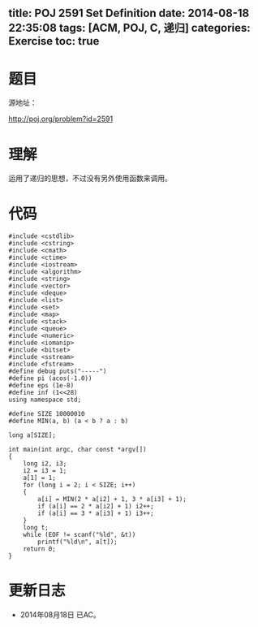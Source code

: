 title: POJ 2591 Set Definition
date: 2014-08-18 22:35:08
tags: [ACM, POJ, C, 递归]
categories: Exercise
toc: true
---
# 题目
源地址：

http://poj.org/problem?id=2591

# 理解
运用了递归的思想，不过没有另外使用函数来调用。

<!-- more -->

# 代码
```#include <cstdio>
#include <cstdlib>
#include <cstring>
#include <cmath>
#include <ctime>
#include <iostream>
#include <algorithm>
#include <string>
#include <vector>
#include <deque>
#include <list>
#include <set>
#include <map>
#include <stack>
#include <queue>
#include <numeric>
#include <iomanip>
#include <bitset>
#include <sstream>
#include <fstream>
#define debug puts("-----")
#define pi (acos(-1.0))
#define eps (1e-8)
#define inf (1<<28)
using namespace std;

#define SIZE 10000010
#define MIN(a, b) (a < b ? a : b)

long a[SIZE];

int main(int argc, char const *argv[])
{
    long i2, i3;
    i2 = i3 = 1;
    a[1] = 1;
    for (long i = 2; i < SIZE; i++)
    {
        a[i] = MIN(2 * a[i2] + 1, 3 * a[i3] + 1);
        if (a[i] == 2 * a[i2] + 1) i2++;
        if (a[i] == 3 * a[i3] + 1) i3++;
    }
    long t;
    while (EOF != scanf("%ld", &t))
        printf("%ld\n", a[t]);
    return 0;
}
```
# 更新日志
- 2014年08月18日 已AC。